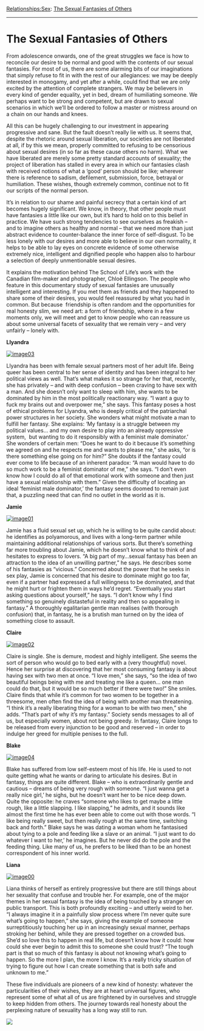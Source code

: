 [Relationships:](https://www.theschooloflife.com/thebookoflife/category/relationships/)[Sex](https://www.theschooloflife.com/thebookoflife/category/relationships/sex/): [The Sexual Fantasies of Others](https://www.theschooloflife.com/thebookoflife/the-sexual-fantasies-of-others/)

* * *

# The Sexual Fantasies of Others

From adolescence onwards, one of the great struggles we face is how to reconcile our desire to be normal and good with the contents of our sexual fantasies. For most of us, there are some alarming bits of our imaginations that simply refuse to fit in with the rest of our allegiances: we may be deeply interested in monogamy, and yet after a while, could find that we are only excited by the attention of complete strangers. We may be believers in every kind of gender equality, yet in bed, dream of humiliating someone. We perhaps want to be strong and competent, but are drawn to sexual scenarios in which we’ll be ordered to follow a master or mistress around on a chain on our hands and knees.

All this can be hugely challenging to our investment in appearing progressive and sane. But the fault doesn’t really lie with us. It seems that, despite the rhetoric around sexual liberation, our societies are not liberated at all, if by this we mean, properly committed to refusing to be censorious about sexual desires (in so far as these cause others no harm). What we have liberated are merely some pretty standard accounts of sexuality; the project of liberation has stalled in every area in which our fantasies clash with received notions of what a ‘good’ person should be like; wherever there is reference to sadism, defilement, submission, force, betrayal or humiliation. These wishes, though extremely common, continue not to fit our scripts of the normal person.

It’s in relation to our shame and painful secrecy that a certain kind of art becomes hugely significant. We know, in theory, that other people must have fantasies a little like our own, but it’s hard to hold on to this belief in practice. We have such strong tendencies to see ourselves as freakish – and to imagine others as healthy and normal – that we need more than just abstract evidence to counter-balance the inner force of self-disgust. To be less lonely with our desires and more able to believe in our own normality, it helps to be able to lay eyes on concrete evidence of some otherwise extremely nice, intelligent and dignified people who happen also to harbour a selection of deeply unmentionable sexual desires.

It explains the motivation behind The School of Life’s work with the Canadian film-maker and photographer, Chloë Ellingson. The people who feature in this documentary study of sexual fantasies are unusually intelligent and interesting. If you met them as friends and they happened to share some of their desires, you would feel reassured by what you had in common. But because &nbsp;friendship is often random and the opportunities for real honesty slim, we need art: a form of friendship, where in a few moments only, we will meet and get to know people who can reassure us about some universal facets of sexuality that we remain very – and very unfairly – lonely with.

**Llyandra**

[![image03](https://www.theschooloflife.com/thebookoflife/wp-content/uploads/2015/12/image031.jpg)](http://www.thebookoflife.org/wp-content/uploads/2015/12/image031.jpg)

Llyandra has been with female sexual partners most of her adult life. Being queer has been central to her sense of identity and has been integral to her political views as well. That’s what makes it so strange for her that, recently, she has privately – and with deep confusion – been craving to have sex with a man. And she doesn’t only want to sleep with him, she wants to be dominated by him in the most politically reactionary way. “I want a guy to fuck my brains out and overpower me,” she says. This fantasy poses a host of ethical problems for Llyandra, who is deeply critical of the patriarchal power structures in her society. She wonders what might motivate a man to fulfill her fantasy. She explains: ‘My fantasy is a struggle between my political values… and my own desire to play into an already oppressive system, &nbsp;but wanting to do it responsibly with a feminist male dominator.’ She wonders of certain men: “Does he want to do it because it’s something we agreed on and he respects me and wants to please me,” she asks, “or is there something else going on for him?” She doubts if the fantasy could ever come to life because of an inherent paradox: “A man would have to do so much work to be a feminist dominator of me,” she says. “I don’t even know how I could do all of that emotional work with someone and then just have a sexual relationship with them.” Given the difficulty of locating an ideal ‘feminist male dominator,’ the fantasy seems doomed to remain just that, a puzzling need that can find no outlet in the world as it is.

**Jamie**

[![image01](https://www.theschooloflife.com/thebookoflife/wp-content/uploads/2015/12/image012.jpg)](http://www.thebookoflife.org/wp-content/uploads/2015/12/image012.jpg)

Jamie has a fluid sexual set up, which he is willing to be quite candid about: he identifies as polyamorous, and lives with a long-term partner while maintaining additional relationships of various sorts. But there’s something far more troubling about Jamie, which he doesn’t know what to think of and hesitates to express to lovers. “A big part of my…sexual fantasy has been an attraction to the idea of an unwilling partner,” he says. He describes some of his fantasies as “vicious.” Concerned about the power that he seeks in sex play, Jamie is concerned that his desire to dominate might go too far, even if a partner had expressed a full willingness to be dominated, and that he might hurt or frighten them in ways he’d regret. “Eventually you start asking questions about yourself,” he says. “I don’t know why I find something so genuinely distasteful in reality and then so appealing in fantasy.” A thoroughly egalitarian gentle man realises (with thorough confusion) that, in fantasy, he is a brutish man turned on by the idea of something close to assault.

**Claire**

[![image02](https://www.theschooloflife.com/thebookoflife/wp-content/uploads/2015/12/image021.jpg)](http://www.thebookoflife.org/wp-content/uploads/2015/12/image021.jpg)

Claire is single. She is demure, modest and highly intelligent. She seems the sort of person who would go to bed early with a (very thoughtful) novel. Hence her surprise at discovering that her most consuming fantasy is about having sex with two men at once. “I love men,” she says, “so the idea of two beautiful beings being with me and treating me like a queen… one man could do that, but it would be so much better if there were two!” She smiles. Claire finds that while it’s common for two women to be together in a threesome, men often find the idea of being with another man threatening. “I think it’s a really liberating thing for a woman to be with two men,” she adds. “That’s part of why it’s my fantasy.” Society sends messages to all of us, but especially women, about not being greedy. In fantasy, Claire longs to be released from every injunction to be good and reserved – in order to indulge her greed for multiple penises to the full.

**Blake**

[![image04](https://www.theschooloflife.com/thebookoflife/wp-content/uploads/2015/12/image04.jpg)](http://www.thebookoflife.org/wp-content/uploads/2015/12/image04.jpg)

Blake has suffered from low self-esteem most of his life. He is used to not quite getting what he wants or daring to articulate his desires. But in fantasy, things are quite different. Blake – who is extraordinarily gentle and cautious – dreams of being very rough with someone. “I just wanna get a really nice girl,’ he sighs, but he doesn’t want her to be nice deep down. Quite the opposite: he craves “someone who likes to get maybe a little rough, like a little slapping. I like slapping,” he admits, and it sounds like almost the first time he has ever been able to come out with those words. “I like being really sweet, but then really rough at the same time, switching back and forth.” Blake says he was dating a woman whom he fantasised about tying to a pole and feeding like a slave or an animal. “I just want to do whatever I want to her,’ he imagines. But he never did do the pole and the feeding thing. Like many of us, he prefers to be liked than to be an honest correspondent of his inner world.

**Liana**

[![image00](https://www.theschooloflife.com/thebookoflife/wp-content/uploads/2015/12/image001.jpg)](http://www.thebookoflife.org/wp-content/uploads/2015/12/image001.jpg)

Liana thinks of herself as entirely progressive but there are still things about her sexuality that confuse and trouble her. For example, one of the major themes in her sexual fantasy is the idea of being touched by a stranger on public transport. This is both profoundly exciting – and utterly weird to her. “I always imagine it in a painfully slow process where I’m never quite sure what’s going to happen,” she says, giving the example of someone surreptitiously touching her up in an increasingly sexual manner, perhaps stroking&nbsp;her behind, while they are pressed together on a crowded bus. She’d so love this to happen in real life, but doesn’t know how it could: how could she ever begin to admit this to someone she could trust? “The tough part is that so much of this fantasy is about not knowing what’s going to happen. So the more I plan, the more I know. It’s a really tricky situation of trying to figure out how I can create something that is both safe and unknown to me.”

These five individuals are pioneers of a new kind of honesty: whatever the particularities of their wishes, they are at heart universal figures, who represent some of what all of us are frightened by in ourselves and struggle to keep hidden from others. The journey towards real honesty about the perplexing nature of sexuality has a long way still to run.

[![](https://img.youtube.com/vi/Y7OPc65HdIA/0.jpg)](https://www.youtube.com/embed/Y7OPc65HdIA '')

